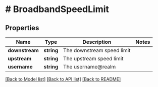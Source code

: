 # # BroadbandSpeedLimit

## Properties

Name | Type | Description | Notes
------------ | ------------- | ------------- | -------------
**downstream** | **string** | The downstream speed limit |
**upstream** | **string** | The upstream speed limit |
**username** | **string** | The username@realm |

[[Back to Model list]](../../README.md#models) [[Back to API list]](../../README.md#endpoints) [[Back to README]](../../README.md)
